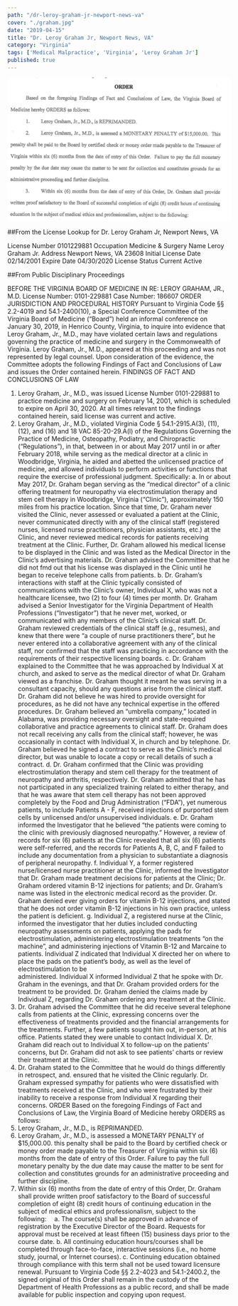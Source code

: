 ```yaml
---
path: "/dr-leroy-graham-jr-newport-news-va"
cover: "./graham.jpg"
date: "2019-04-15"
title: "Dr. Leroy Graham Jr, Newport News, VA"
category: "Virginia"
tags: ['Medical Malpractice', 'Virginia', 'Leroy Graham Jr']
published: true
---
```


![Dr. Leroy Graham Jr, Newport News, VA](./graham.jpg)

##From the License Lookup for Dr. Leroy Graham Jr, Newport News, VA

License Number	0101229881
Occupation	Medicine & Surgery
Name	Leroy Graham Jr.
Address	Newport News, VA 23608
Initial License Date	02/14/2001
Expire Date	04/30/2020
License Status	Current Active

##From Public Disciplinary Proceedings

BEFORE THE VIRGINIA BOARD OF MEDICINE
IN RE:	LEROY GRAHAM, JR., M.D.
License Number:	0101-229881
Case Number:	186607
ORDER
JURISDICTION AND PROCEDURAL HISTORY
Pursuant to Virginia Code §§ 2.2-4019 and 54.1-2400(10), a Special Conference Committee of the Virginia Board of Medicine (“Board”) held an informal conference on January 30, 2019, in Henrico County, Virginia, to inquire into evidence that Leroy Graham, Jr., M.D., may have violated certain laws and regulations governing the practice of medicine and surgery in the Commonwealth of Virginia.
Leroy Graham, Jr., M.D., appeared at this proceeding and was not represented by legal counsel.
Upon consideration of the evidence, the Committee adopts the following Findings of Fact and Conclusions of Law and issues the Order contained herein.
FINDINGS OF FACT AND CONCLUSIONS OF LAW
1.	Leroy Graham, Jr., M.D., was issued License Number 0101-229881 to practice medicine and surgery on February 14, 2001, which is scheduled to expire on April 30, 2020. At all times relevant to the findings contained herein, said license was current and active.
2.	Leroy Graham, Jr., M.D., violated Virginia Code § 54.1-2915.A(3), (11), (12), and (16) and 18 VAC 85-20-29.A(l) of the Regulations Governing the Practice of Medicine, Osteopathy, Podiatry, and Chiropractic (“Regulations”), in that, between in or about May 2017 until in or after February 2018, while serving as the medical director at a clinic in Woodbridge, Virginia, he aided and abetted the unlicensed practice of medicine, and allowed individuals to perform activities or functions that require the exercise of professional judgment. Specifically:
a.	In or about May 2017, Dr. Graham began serving as the “medical director” of a clinic offering treatment for neuropathy via electrostimulation therapy and stem cell therapy in Woodbridge, Virginia (“Clinic”), approximately 150 miles from his practice location. Since that time, Dr. Graham never visited the Clinic, never assessed or evaluated a patient at the Clinic, never communicated directly with any of the clinical staff (registered nurses, licensed nurse practitioners, physician assistants, etc.) at the Clinic, and never reviewed medical records for patients receiving treatment at the Clinic. Further, Dr. Graham allowed his medical license to be displayed in the Clinic and was listed as the Medical Director in the Clinic’s advertising materials. Dr. Graham advised the Committee that he did not fmd out that his license was displayed in the Clinic until he began to receive telephone calls from patients.
b.	Dr. Graham’s interactions with staff at the Clinic typically consisted of communications with the Clinic’s owner, Individual X, who was not a healthcare licensee, two (2) to four (4) times per month. Dr. Graham advised a Senior Investigator for the Virginia Department of Health Professions (“Investigator”) that he never met, worked, or communicated with any members of the Clinic’s clinical staff. Dr. Graham reviewed credentials of the clinical staff (e.g., resumes), and knew that there were “a couple of nurse practitioners there”, but he never entered into a collaborative agreement with any of the clinical staff, nor confirmed that the staff was practicing in accordance with the requirements of their respective licensing boards.
c.	Dr. Graham explained to the Committee that he was approached by Individual X at church, and asked to serve as the medical director of what Dr. Graham viewed as a franchise. Dr. Graham thought it meant he was serving in a consultant capacity, should any questions arise from the clinical staff. Dr. Graham did not believe he was hired to provide oversight for procedures, as he did not have any technical expertise in the offered procedures. Dr. Graham believed an “umbrella company,” located in Alabama, was providing necessary oversight and state-required collaborative and practice agreements to clinical staff. Dr. Graham does not recall receiving any calls from the clinical staff; however, he was occasionally in contact with Individual X, in church and by telephone. Dr. Graham believed he signed a contract to serve as the Clinic’s medical director, but was unable to locate a copy or recall details of such a contract.
d.	Dr. Graham confirmed that the Clinic was providing electrostimulation therapy and stem cell therapy for the treatment of neuropathy and arthritis, respectively. Dr. Graham admitted that he has not participated in any specialized training related to either therapy, and that he was aware that stem cell therapy has not been approved completely by the Food and Drug Administration (“FDA”), yet numerous patients, to include Patients A - F, received injections of purported stem cells by unlicensed and/or unsupervised individuals.
e.	Dr. Graham informed the Investigator that he believed “the patients were coming to the clinic with previously diagnosed neuropathy.” However, a review of records for six (6) patients at the Clinic revealed that all six (6) patients were self-referred, and the records for Patients A, B, C, and F failed to include any documentation from a physician to substantiate a diagnosis of peripheral neuropathy.
f.	Individual Y, a former registered nurse/licensed nurse practitioner at the Clinic, informed the Investigator that Dr. Graham made treatment decisions for patients at the Clinic; Dr. Graham ordered vitamin B-12 injections for patients; and Dr. Graham’s name was listed in the electronic medical record as the provider. Dr. Graham denied ever giving orders for vitamin B-12 injections, and stated that he does not order vitamin B-12 injections in his own practice, unless the patient is deficient.
g.	Individual Z, a registered nurse at the Clinic, informed the investigator that her duties included conducting neuropathy assessments on patients, applying the pads for electrostimulation, administering electrostimulation treatments “on the machine”, and administering injections of Vitamin B-12 and Marcaine to patients. Individual Z indicated that Individual X directed her on where to place the pads on the patient’s body, as well as the level of electrostimulation to be  
administered. Individual X informed Individual Z that he spoke with Dr. Graham in the evenings, and that Dr. Graham provided orders for the treatment to be provided. Dr. Graham denied the claims made by Individual Z, regarding Dr. Graham ordering any treatment at the Clinic.
3.	Dr. Graham advised the Committee that he did receive several telephone calls from patients at the Clinic, expressing concerns over the effectiveness of treatments provided and the financial arrangements for the treatments. Further, a few patients sought him out, in-person, at his office. Patients stated they were unable to contact Individual X. Dr. Graham did reach out to Individual X to follow-up on the patients’ concerns, but Dr. Graham did not ask to see patients’ charts or review their treatment at the Clinic.
4.	Dr. Graham stated to the Committee that he would do things differently in retrospect, and. ensured that he visited the Clinic regularly. Dr. Graham expressed sympathy for patients who were dissatisfied with treatments received at the Clinic, and who were frustrated by their inability to receive a response from Individual X regarding their concerns.
ORDER
Based on the foregoing Findings of Fact and Conclusions of Law, the Virginia Board of Medicine hereby ORDERS as follows:
1.	Leroy Graham, Jr., M.D., is REPRIMANDED.
2.	Leroy Graham, Jr., M.D., is assessed a MONETARY PENALTY of $15,000.00. this penalty shall be paid to the Board by certified check or money order made payable to the Treasurer of Virginia within six (6) months from the date of entry of this Order. Failure to pay the full monetary penalty by the due date may cause the matter to be sent for collection and constitutes grounds for an administrative proceeding and further discipline.
3.	Within six (6) months from the date of entry of this Order, Dr. Graham shall provide written proof satisfactory to the Board of successful completion of eight (8) credit hours of continuing education in the subject of medical ethics and professionalism, subject to the following: 
a.	The course(s) shall be approved in advance of registration by the Executive Director of the Board. Requests for approval must be received at least fifteen (15) business days prior to the course date.
b.	All continuing education hours/courses shall be completed through face-to-face, interactive sessions (i.e., no home study, journal, or Internet courses).
c.	Continuing education obtained through compliance with this term shall not be used toward licensure renewal.
Pursuant to Virginia Code §§ 2.2-4023 and 54.1-2400.2, the signed original of this Order shall remain in the custody of the Department of Health Professions as a public record, and shall be made available for public inspection and copying upon request.